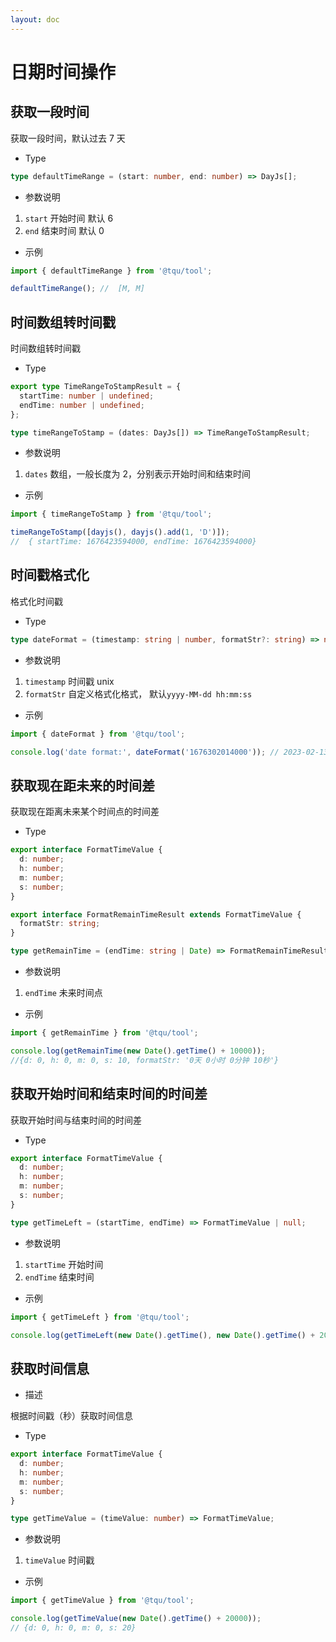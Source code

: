 ```yaml
---
layout: doc
---
```


# 日期时间操作

## 获取一段时间

获取一段时间，默认过去 7 天

- Type

```ts
type defaultTimeRange = (start: number, end: number) => DayJs[];
```

- 参数说明

1. `start` 开始时间 默认 6
2. `end` 结束时间 默认 0

- 示例

```ts
import { defaultTimeRange } from '@tqu/tool';

defaultTimeRange(); //  [M, M]
```

## 时间数组转时间戳

时间数组转时间戳

- Type

```ts
export type TimeRangeToStampResult = {
  startTime: number | undefined;
  endTime: number | undefined;
};

type timeRangeToStamp = (dates: DayJs[]) => TimeRangeToStampResult;
```

- 参数说明

1. `dates` 数组，一般长度为 2，分别表示开始时间和结束时间

- 示例

```ts
import { timeRangeToStamp } from '@tqu/tool';

timeRangeToStamp([dayjs(), dayjs().add(1, 'D')]); 
//  { startTime: 1676423594000, endTime: 1676423594000}
```

## 时间戳格式化

格式化时间戳

- Type

```ts
type dateFormat = (timestamp: string | number, formatStr?: string) => null | string;
```

- 参数说明

1. `timestamp` 时间戳 unix
2. `formatStr` 自定义格式化格式， 默认`yyyy-MM-dd hh:mm:ss`

- 示例

```ts
import { dateFormat } from '@tqu/tool';

console.log('date format:', dateFormat('1676302014000')); // 2023-02-13 23:26:54
```

## 获取现在距未来的时间差

获取现在距离未来某个时间点的时间差

- Type

```ts
export interface FormatTimeValue {
  d: number;
  h: number;
  m: number;
  s: number;
}

export interface FormatRemainTimeResult extends FormatTimeValue {
  formatStr: string;
}

type getRemainTime = (endTime: string | Date) => FormatRemainTimeResult;
```

- 参数说明

1. `endTime` 未来时间点

- 示例

```ts
import { getRemainTime } from '@tqu/tool';

console.log(getRemainTime(new Date().getTime() + 10000));
//{d: 0, h: 0, m: 0, s: 10, formatStr: '0天 0小时 0分钟 10秒'}
```

## 获取开始时间和结束时间的时间差

获取开始时间与结束时间的时间差

- Type

```ts
export interface FormatTimeValue {
  d: number;
  h: number;
  m: number;
  s: number;
}

type getTimeLeft = (startTime, endTime) => FormatTimeValue | null;
```

- 参数说明

1. `startTime` 开始时间
2. `endTime` 结束时间

- 示例

```ts
import { getTimeLeft } from '@tqu/tool';

console.log(getTimeLeft(new Date().getTime(), new Date().getTime() + 20000)); // {d: 0, h: 0, m: 0, s: 20}
```

## 获取时间信息

- 描述

根据时间戳（秒）获取时间信息

- Type

```ts
export interface FormatTimeValue {
  d: number;
  h: number;
  m: number;
  s: number;
}

type getTimeValue = (timeValue: number) => FormatTimeValue;
```

- 参数说明

1. `timeValue` 时间戳

- 示例

```ts
import { getTimeValue } from '@tqu/tool';

console.log(getTimeValue(new Date().getTime() + 20000));
// {d: 0, h: 0, m: 0, s: 20}
```
